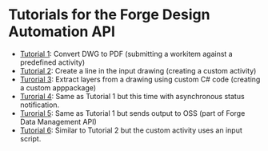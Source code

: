 # Tutorials for the Forge Design Automation API

+ [Tutorial 1](tutorial1/readme.md): Convert DWG to PDF (submitting a workitem against a predefined activity)
+ [Tutorial 2](tutorial2/readme.md): Create a line in the input drawing (creating a custom activity)
+ [Turorial 3](tutorial3/readme.md): Extract layers from a drawing using custom C# code (creating a custom apppackage)
+ [Turorial 4](tutorial4/readme.md): Same as Tutorial 1 but this time with asynchronous status notification.
+ [Turorial 5](tutorial5/readme.md): Same as Tutorial 1 but sends output to OSS (part of Forge Data Management API)
+ [Tutorial 6](tutorial6/readme.md): Similar to Tutorial 2 but the custom activity uses an input script.
